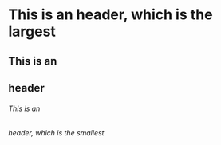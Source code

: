 # This is an  header, which is the largest
## This is an <h2> header
###### This is an <h6> header, which is the smallest

